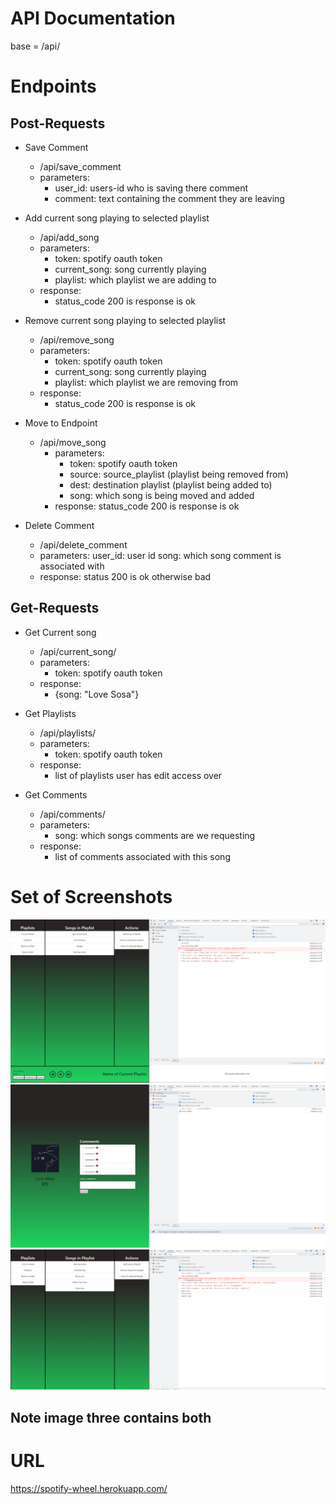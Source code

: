 # API Documentation

base = /api/

# Endpoints

## Post-Requests
- Save Comment
    - /api/save_comment
    - parameters:
        - user_id: users-id who is saving there comment
        - comment: text containing the comment they are leaving

- Add current song playing to selected playlist
    - /api/add_song
    - parameters:
        - token: spotify oauth token
        - current_song: song currently playing
        - playlist: which playlist we are adding to
    - response:
        - status_code 200 is response is ok

- Remove current song playing to selected playlist
    - /api/remove_song
    - parameters:
        - token: spotify oauth token
        - current_song: song currently playing
        - playlist: which playlist we are removing from
    - response:
        - status_code 200 is response is ok

-  Move to Endpoint
    - /api/move_song
        - parameters:
            - token: spotify oauth token
            - source: source_playlist (playlist being removed from)
            - dest: destination playlist (playlist being added to)
            - song: which song is being moved and added
        - response:
            status_code 200 is response is ok

- Delete Comment
    - /api/delete_comment
    - parameters:
        user_id: user id
        song: which song comment is associated with
    - response:
        status 200 is ok
        otherwise bad

## Get-Requests
- Get Current song
    - /api/current_song/ 
    - parameters:
        - token: spotify oauth token
    - response:
        - {song: "Love Sosa"}
    
- Get Playlists
    - /api/playlists/ 
    - parameters:
        - token: spotify oauth token
    - response:
        - list of playlists user has edit access over

- Get Comments
    - /api/comments/ 
    - parameters:
        - song: which songs comments are we requesting
    - response:
        - list of comments associated with this song


# Set of Screenshots
![Read Image](assets/1.png "1")
![Create Image](assets/2.png "2")
![Update and Delte Image](assets/3.png "3")


## Note image three contains both




# URL
https://spotify-wheel.herokuapp.com/


